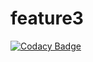 # feature3

[![Codacy Badge](https://api.codacy.com/project/badge/Grade/b09719dbf82b47d59bb2332a89ebef4d)](https://app.codacy.com/gh/chenyueyan-code/feature3?utm_source=github.com&utm_medium=referral&utm_content=chenyueyan-code/feature3&utm_campaign=Badge_Grade_Settings)
